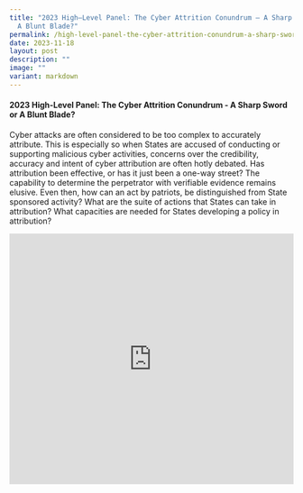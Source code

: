 ```yaml
---
title: "2023 High–Level Panel: The Cyber Attrition Conundrum – A Sharp Sword or
  A Blunt Blade?"
permalink: /high-level-panel-the-cyber-attrition-conundrum-a-sharp-sword-or-a-blunt-blade/
date: 2023-11-18
layout: post
description: ""
image: ""
variant: markdown
---
```

#### **2023 High-Level Panel: The Cyber Attrition Conundrum - A Sharp Sword or A Blunt Blade?**

Cyber attacks are often considered to be too complex to accurately attribute. This is especially so when States are accused of conducting or supporting malicious cyber activities, concerns over the credibility, accuracy and intent of cyber attribution are often hotly debated. Has attribution been effective, or has it just been a one-way street? The capability to determine the perpetrator with verifiable evidence remains elusive. Even then, how can an act by patriots, be distinguished from State sponsored activity? What are the suite of actions that States can take in attribution? What capacities are needed for States developing a policy in attribution? 

<iframe allowfullscreen="" allow="accelerometer; autoplay; clipboard-write; encrypted-media; gyroscope; picture-in-picture; web-share" frameborder="0" title="YouTube video player" src="https://www.youtube.com/embed/jJjSJc0sIbE?si=iM_5pjrBKsPXNO8H" width="100%" height="445"></iframe>